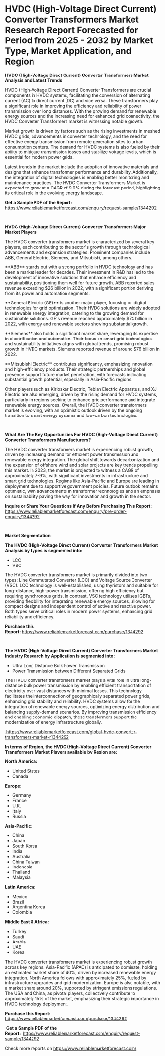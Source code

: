<p><h1>HVDC (High-Voltage Direct Current) Converter Transformers Market Research Report Forecasted for Period from 2025 -  2032 by Market Type, Market Application, and Region</h1></p><p><strong>HVDC (High-Voltage Direct Current) Converter Transformers Market Analysis and Latest Trends</strong></p>
<p><p>HVDC (High-Voltage Direct Current) Converter Transformers are crucial components in HVDC systems, facilitating the conversion of alternating current (AC) to direct current (DC) and vice versa. These transformers play a significant role in improving the efficiency and reliability of power transmission over long distances. With the growing demand for renewable energy sources and the increasing need for enhanced grid connectivity, the HVDC Converter Transformers market is witnessing notable growth.</p><p>Market growth is driven by factors such as the rising investments in meshed HVDC grids, advancements in converter technology, and the need for effective energy transmission from remote generation sites to urban consumption centers. The demand for HVDC systems is also fueled by their ability to mitigate transmission losses and stabilize voltage levels, which is essential for modern power grids.</p><p>Latest trends in the market include the adoption of innovative materials and designs that enhance transformer performance and durability. Additionally, the integration of digital technologies is enabling better monitoring and maintenance practices. The HVDC Converter Transformers Market is expected to grow at a CAGR of 9.9% during the forecast period, highlighting its critical role in the evolving energy landscape.</p></p>
<p><strong>Get a Sample PDF of the Report:&nbsp;</strong> <a href="https://www.reliablemarketforecast.com/enquiry/request-sample/1344292?utm_campaign=2295&utm_medium=2&utm_source=Github&utm_content=ia&utm_term=27022025&utm_id=hvdc-high-voltage-direct-current-converter-transformers">https://www.reliablemarketforecast.com/enquiry/request-sample/1344292</a></p>
<p>&nbsp;</p>
<p><strong>HVDC (High-Voltage Direct Current) Converter Transformers Major Market Players</strong></p>
<p><p>The HVDC converter transformers market is characterized by several key players, each contributing to the sector's growth through technological advancements and expansion strategies. Prominent companies include ABB, General Electric, Siemens, and Mitsubishi, among others.</p><p>**ABB** stands out with a strong portfolio in HVDC technology and has been a market leader for decades. Their investment in R&D has led to the development of innovative solutions that enhance efficiency and sustainability, positioning them well for future growth. ABB reported sales revenue exceeding $26 billion in 2022, with a significant portion deriving from its power and automation segments.</p><p>**General Electric (GE)** is another major player, focusing on digital technologies for grid optimization. Their HVDC solutions are widely adopted in renewable energy integration, catering to the growing demand for sustainable solutions. GE's revenue reached approximately $74 billion in 2022, with energy and renewable sectors showing substantial growth.</p><p>**Siemens** also holds a significant market share, leveraging its expertise in electrification and automation. Their focus on smart grid technologies and sustainability initiatives aligns with global trends, promising robust growth in HVDC markets. Siemens reported revenue of around $76 billion in 2022.</p><p>**Mitsubishi Electric** contributes significantly, emphasizing innovation and high-efficiency products. Their strategic partnerships and global presence support future market penetration, with forecasts indicating substantial growth potential, especially in Asia-Pacific regions.</p><p>Other players such as Kirloskar Electric, Tebian Electric Apparatus, and XJ Electric are also emerging, driven by the rising demand for HVDC systems, particularly in regions seeking to enhance grid performance and integrate renewable energy sources. Overall, the HVDC converter transformers market is evolving, with an optimistic outlook driven by the ongoing transition to smart energy systems and low-carbon technologies.</p></p>
<p>&nbsp;</p>
<p><strong>What Are The Key Opportunities For HVDC (High-Voltage Direct Current) Converter Transformers Manufacturers?</strong></p>
<p><p>The HVDC converter transformers market is experiencing robust growth, driven by increasing demand for efficient power transmission and renewable energy integration. The global shift towards decarbonization and the expansion of offshore wind and solar projects are key trends propelling this market. In 2023, the market is projected to witness a CAGR of approximately 7-9%, with significant investments in infrastructure and smart grid technologies. Regions like Asia-Pacific and Europe are leading in deployment due to supportive government policies. Future outlook remains optimistic, with advancements in transformer technologies and an emphasis on sustainability paving the way for innovation and growth in the sector.</p></p>
<p><strong>Inquire or Share Your Questions If Any Before Purchasing This Report:</strong> <a href="https://www.reliablemarketforecast.com/enquiry/pre-order-enquiry/1344292?utm_campaign=2295&utm_medium=2&utm_source=Github&utm_content=ia&utm_term=27022025&utm_id=hvdc-high-voltage-direct-current-converter-transformers">https://www.reliablemarketforecast.com/enquiry/pre-order-enquiry/1344292</a></p>
<p>&nbsp;</p>
<p><strong>Market Segmentation</strong></p>
<p><strong>The HVDC (High-Voltage Direct Current) Converter Transformers Market Analysis by types is segmented into:</strong></p>
<p><ul><li>LCC</li><li>VSC</li></ul></p>
<p><p>The HVDC converter transformers market is primarily divided into two types: Line Commutated Converter (LCC) and Voltage Source Converter (VSC). LCC technology is well-established, using thyristors and suitable for long-distance, high-power transmission, offering high efficiency but requiring synchronous grids. In contrast, VSC technology utilizes IGBTs, providing flexibility for integrating renewable energy sources, allowing for compact designs and independent control of active and reactive power. Both types serve critical roles in modern power systems, enhancing grid reliability and efficiency.</p></p>
<p><strong>Purchase this Report:&nbsp;</strong><a href="https://www.reliablemarketforecast.com/purchase/1344292?utm_campaign=2295&utm_medium=2&utm_source=Github&utm_content=ia&utm_term=27022025&utm_id=hvdc-high-voltage-direct-current-converter-transformers">https://www.reliablemarketforecast.com/purchase/1344292</a></p>
<p>&nbsp;</p>
<p><strong>The HVDC (High-Voltage Direct Current) Converter Transformers Market Industry Research by Application is segmented into:</strong></p>
<p><ul><li>Ultra Long Distance Bulk Power Transmission</li><li>Power Transmission between Different Separated Grids</li></ul></p>
<p><p>The HVDC converter transformers market plays a vital role in ultra long-distance bulk power transmission by enabling efficient transportation of electricity over vast distances with minimal losses. This technology facilitates the interconnection of geographically separated power grids, enhancing grid stability and reliability. HVDC systems allow for the integration of renewable energy sources, optimizing energy distribution and balancing supply-demand scenarios. By improving transmission efficiency and enabling economic dispatch, these transformers support the modernization of energy infrastructure globally.</p></p>
<p><a href="https://www.reliablemarketforecast.com/global-hvdc-converter-transformers-market-r1344292?utm_campaign=2295&utm_medium=2&utm_source=Github&utm_content=ia&utm_term=27022025&utm_id=hvdc-high-voltage-direct-current-converter-transformers">&nbsp;https://www.reliablemarketforecast.com/global-hvdc-converter-transformers-market-r1344292</a></p>
<p><strong>In terms of Region, the HVDC (High-Voltage Direct Current) Converter Transformers Market Players available by Region are:</strong></p>
<p>
    <p> <strong> North America: </strong>
        <ul>
            <li>United States</li>
            <li>Canada</li>
        </ul>
        </p> 
    <p> <strong> Europe: </strong>
        <ul>
            <li>Germany</li>
            <li>France</li>
            <li>U.K.</li>
            <li>Italy</li>
            <li>Russia</li>
        </ul>
        </p> 
    <p> <strong> Asia-Pacific: </strong>
        <ul>
            <li>China</li>
            <li>Japan</li>
            <li>South Korea</li>
            <li>India</li>
            <li>Australia</li>
            <li>China Taiwan</li>
            <li>Indonesia</li>
            <li>Thailand</li>
            <li>Malaysia</li>
        </ul>
        </p> 
    <p> <strong> Latin America: </strong>
        <ul>
            <li>Mexico</li>
            <li>Brazil</li>
            <li>Argentina Korea</li>
            <li>Colombia</li>
        </ul>
        </p> 
    <p> <strong> Middle East & Africa: </strong>
        <ul>
            <li>Turkey</li>
            <li>Saudi</li>
            <li>Arabia</li>
            <li>UAE</li>
            <li>Korea</li>
        </ul>
    </p>
    </p>
<p><p>The HVDC converter transformers market is experiencing robust growth across key regions. Asia-Pacific (APAC) is anticipated to dominate, holding an estimated market share of 40%, driven by increased renewable energy integration. North America follows with approximately 25%, fueled by infrastructure upgrades and grid modernization. Europe is also notable, with a market share around 20%, supported by stringent emissions regulations. The USA and China, as pivotal players, collectively contribute to approximately 15% of the market, emphasizing their strategic importance in HVDC technology deployment.</p></p>
<p><strong>Purchase this Report: </strong><a href="https://www.reliablemarketforecast.com/purchase/1344292?utm_campaign=2295&utm_medium=2&utm_source=Github&utm_content=ia&utm_term=27022025&utm_id=hvdc-high-voltage-direct-current-converter-transformers">https://www.reliablemarketforecast.com/purchase/1344292</a></p>
<p>&nbsp;<strong>Get a Sample PDF of the Report:&nbsp;&nbsp;</strong><a href="https://www.reliablemarketforecast.com/enquiry/request-sample/1344292?utm_campaign=2295&utm_medium=2&utm_source=Github&utm_content=ia&utm_term=27022025&utm_id=hvdc-high-voltage-direct-current-converter-transformers">https://www.reliablemarketforecast.com/enquiry/request-sample/1344292</a></p>
<p><strong></strong></p>
<p>Check more reports on <a href="https://www.reliablemarketforecast.com/?utm_campaign=2295&utm_medium=2&utm_source=Github&utm_content=ia&utm_term=27022025&utm_id=hvdc-high-voltage-direct-current-converter-transformers">https://www.reliablemarketforecast.com/</a></p>